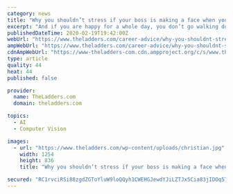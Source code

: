 ```yaml
---
category: news
title: "Why you shouldn’t stress if your boss is making a face when you talk"
excerpt: "And if you are happy for a whole day, you don’t go walking down the street with a smile on your face. You’re just happy.” The ever-expanding use of facial recognition technology represents another layer to the study’s findings. The research team tested a number of modern facial recognition techniques being used by some of the biggest ..."
publishedDateTime: 2020-02-19T19:42:00Z
webUrl: "https://www.theladders.com/career-advice/why-you-shouldnt-stress-if-your-boss-is-making-a-face-when-you-talk"
ampWebUrl: "https://www.theladders.com/career-advice/why-you-shouldnt-stress-if-your-boss-is-making-a-face-when-you-talk/amp"
cdnAmpWebUrl: "https://www-theladders-com.cdn.ampproject.org/c/s/www.theladders.com/career-advice/why-you-shouldnt-stress-if-your-boss-is-making-a-face-when-you-talk/amp"
type: article
quality: 44
heat: 44
published: false

provider:
  name: TheLadders.com
  domain: theladders.com

topics:
  - AI
  - Computer Vision

images:
  - url: "https://www.theladders.com/wp-content/uploads/christian.jpg"
    width: 1254
    height: 836
    title: "Why you shouldn’t stress if your boss is making a face when you talk"

secured: "RC1rvciRSi88zgdZGToYluW9loQQyh1CWEHGJewdYJiLZTJx5Cia83jIDOq5TYuXvVfCK7DNs5jaIPW2kIIrTYaqMveLzAN3cHjvTwGkGVAmv8spEhNYH/9qNdwwpewd+YsIan4qMOfSgCACHZdaxXI+5kLxoWSVsmXLsThHmECwKyDwEs4v74LVEmd+e80A2hjBHNMkYvCt5d4A3YstMe9b35Tol0Sl10+/u7iPpFHqzEaoZ9XbxyQU+QKDnU+qvev3LMflQNUTIhZkY/rv64WPw8Nl1ejYQ3eftaQdeFljTEln2IfrRjAlaLqdHTDw;qwpC0T2PWYNoGTAFt9CQbw=="
---
```


